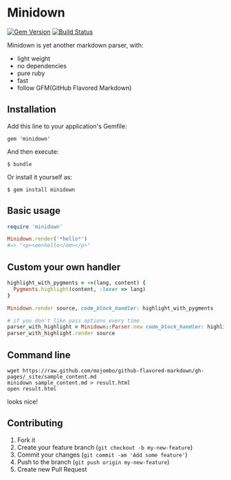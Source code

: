 Minidown
================================
[![Gem Version](https://badge.fury.io/rb/minidown.png)](http://rubygems.org/gems/minidown)
[![Build Status](https://travis-ci.org/jjyr/minidown.png?branch=master)](https://travis-ci.org/jjyr/minidown)

Minidown is yet another markdown parser, with:

* light weight
* no dependencies
* pure ruby
* fast
* follow GFM(GitHub Flavored Markdown)

## Installation

Add this line to your application's Gemfile:

    gem 'minidown'

And then execute:

    $ bundle

Or install it yourself as:

    $ gem install minidown

## Basic usage

```ruby
require 'minidown'

Minidown.render('*hello*')
#=> "<p><em>hello</em></p>"
```

## Custom your own handler

```ruby
highlight_with_pygments = ->(lang, content) {
  Pygments.highlight(content, :lexer => lang)
}

Minidown.render source, code_block_handler: highlight_with_pygments

# if you don't like pass options every time
parser_with_highlight = Minidown::Parser.new code_block_handler: highlight_with_pygments
parser_with_highlight.render source
```

## Command line

```
wget https://raw.github.com/mojombo/github-flavored-markdown/gh-pages/_site/sample_content.md
minidown sample_content.md > result.html
open result.html
```
looks nice!

## Contributing

1. Fork it
2. Create your feature branch (`git checkout -b my-new-feature`)
3. Commit your changes (`git commit -am 'Add some feature'`)
4. Push to the branch (`git push origin my-new-feature`)
5. Create new Pull Request
